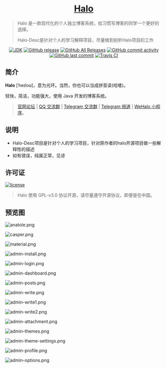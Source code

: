 <h1 align="center"><a href="https://github.com/halo-dev" target="_blank">Halo</a></h1>

> Halo 是一款现代化的个人独立博客系统，给习惯写博客的同学一个更好的选择。
>
> Halo-Desc是针对个人的学习解释项目，尽量做到剖析Halo项目的工作

<p align="center">
<a href="#"><img alt="JDK" src="https://img.shields.io/badge/JDK-1.8-yellow.svg?style=flat-square"/></a>
<a href="https://github.com/halo-dev/halo/releases"><img alt="GitHub release" src="https://img.shields.io/github/release/halo-dev/halo.svg?style=flat-square"/></a>
<a href="https://github.com/halo-dev/halo/releases"><img alt="GitHub All Releases" src="https://img.shields.io/github/downloads/halo-dev/halo/total.svg?style=flat-square"></a>
<a href="https://github.com/halo-dev/halo/commits"><img alt="GitHub commit activity" src="https://img.shields.io/github/commit-activity/w/halo-dev/halo.svg?style=flat-square"></a>
<a href="https://github.com/halo-dev/halo/commits"><img alt="GitHub last commit" src="https://img.shields.io/github/last-commit/halo-dev/halo.svg?style=flat-square"></a>
<a href="https://travis-ci.org/halo-dev/halo"><img alt="Travis CI" src="https://img.shields.io/travis/halo-dev/halo.svg?style=flat-square"/></a>
</p>



## 简介

**Halo** [ˈheɪloʊ]，意为光环。当然，你也可以当成拼音读(哈喽)。

轻快，简洁，功能强大，使用 Java 开发的博客系统。

> [官网论坛](https://bbs.halo.run) | [QQ 交流群](https://jq.qq.com/?_wv=1027&k=5tnr930) | [Telegram 交流群](https://t.me/HaloBlog) | [Telegram 频道](https://t.me/halo_dev) | [WeHalo 小程序](https://github.com/aquanlerou/WeHalo)。


## 说明

- Halo-Desc项目是针对个人的学习项目，针对原作者的halo开源项目做一些解释性的描述
- 如有错误，纯属正常，见谅

## 许可证

[![license](https://img.shields.io/github/license/halo-dev/halo.svg?style=flat-square)](https://github.com/halo-dev/halo/blob/master/LICENSE)

> Halo 使用 GPL-v3.0 协议开源，请尽量遵守开源协议，即便是在中国。


## 预览图

![anatole.png](https://i.loli.net/2019/05/08/5cd2fc3e478dc.png)

![casper.png](https://i.loli.net/2019/05/08/5cd2fc3e4e587.png)

![material.png](https://i.loli.net/2019/05/08/5cd2fc3e78012.png)

![admin-install.png](https://i.loli.net/2019/05/08/5cd2fcae89cae.png)

![admin-login.png](https://i.loli.net/2019/05/08/5cd2fcae6a3fa.png)

![admin-dashboard.png](https://i.loli.net/2019/05/08/5cd2fcaf1b2d2.png)

![admin-posts.png](https://i.loli.net/2019/05/08/5cd2fcaf18c37.png)

![admin-write.png](https://i.loli.net/2019/05/08/5cd2fcae9bea2.png)

![admin-write1.png](https://i.loli.net/2019/05/08/5cd2fcaf6a1ac.png)

![admin-write2.png](https://i.loli.net/2019/05/08/5cd2fcb08ea2d.png)

![admin-attachment.png](https://i.loli.net/2019/05/08/5cd2fcb1c752e.png)

![admin-themes.png](https://i.loli.net/2019/05/08/5cd2fcb21fc76.png)

![admin-theme-settings.png](https://i.loli.net/2019/05/08/5cd2fcb04f9c3.png)

![admin-profile.png](https://i.loli.net/2019/05/08/5cd2fccee89f5.png)

![admin-options.png](https://i.loli.net/2019/05/08/5cd2fccedc309.png)
